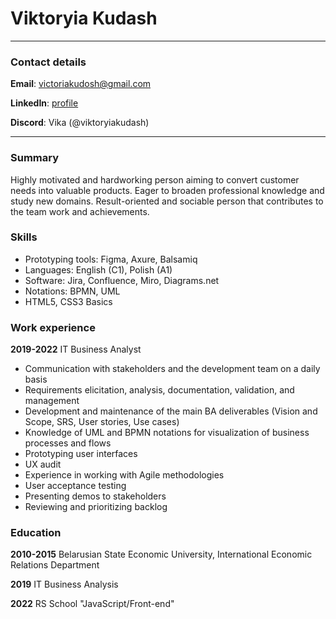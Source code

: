 # Viktoryia Kudash
______
### Contact details
**Email**: victoriakudosh@gmail.com

**LinkedIn**: [profile](linkedin.com/in/viktoryia-kudash-a0b46b83/) 

**Discord**: Vika (@viktoryiakudash)
______
### Summary
Highly motivated and hardworking person aiming to convert customer needs into valuable
products. Eager to broaden professional knowledge and study new domains. Result-oriented
and sociable person that contributes to the team work and achievements.
### Skills
* Prototyping tools: Figma, Axure, Balsamiq
* Languages: English (C1), Polish (A1)
* Software: Jira, Confluence, Miro, Diagrams.net
* Notations: BPMN, UML
* HTML5, CSS3 Basics

### Work experience
**2019-2022** IT Business Analyst
* Communication with stakeholders and the development team on a daily basis
* Requirements elicitation, analysis, documentation, validation, and management
* Development and maintenance of the main BA deliverables (Vision and Scope, SRS, User stories, Use
cases)
* Knowledge of UML and BPMN notations for visualization of business processes and flows
* Prototyping user interfaces 
* UX audit
* Experience in working with Agile methodologies
* User acceptance testing
* Presenting demos to stakeholders
* Reviewing and prioritizing backlog 

### Education
**2010-2015** Belarusian State Economic University, International Economic Relations
Department

**2019** IT Business Analysis

**2022** RS School "JavaScript/Front-end"

